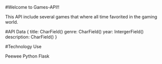 #Welcome to Games-API!!

This API include several games that where all time favorited in the gaming world.

#API Data
{
    title: CharField()
    genre: CharField()
    year: IntergerField()
    description: CharField()
}  

#Technology Use

Peewee
Python
Flask
